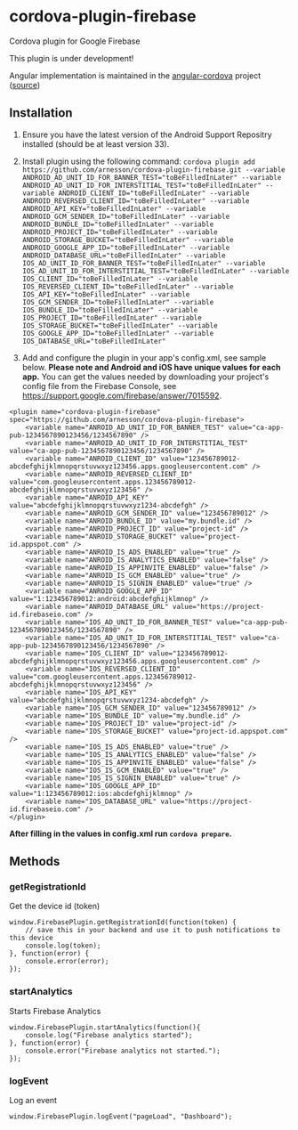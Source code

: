 # cordova-plugin-firebase
Cordova plugin for Google Firebase

This plugin is under development!

Angular implementation is maintained in the [angular-cordova](https://github.com/arnesson/angular-cordova) project ([source](https://github.com/arnesson/angular-cordova/blob/master/src/plugins/3rdparty/firebase.js))

## Installation

1. Ensure you have the latest version of the Android Support Repositry installed (should be at least version 33).
2. Install plugin using the following command:
`cordova plugin add https://github.com/arnesson/cordova-plugin-firebase.git --variable ANDROID_AD_UNIT_ID_FOR_BANNER_TEST="toBeFilledInLater" --variable ANDROID_AD_UNIT_ID_FOR_INTERSTITIAL_TEST="toBeFilledInLater" --variable ANDROID_CLIENT_ID="toBeFilledInLater" --variable ANDROID_REVERSED_CLIENT_ID="toBeFilledInLater" --variable ANDROID_API_KEY="toBeFilledInLater" --variable ANDROID_GCM_SENDER_ID="toBeFilledInLater" --variable ANDROID_BUNDLE_ID="toBeFilledInLater" --variable ANDROID_PROJECT_ID="toBeFilledInLater" --variable ANDROID_STORAGE_BUCKET="toBeFilledInLater" --variable ANDROID_GOOGLE_APP_ID="toBeFilledInLater" --variable ANDROID_DATABASE_URL="toBeFilledInLater" --variable IOS_AD_UNIT_ID_FOR_BANNER_TEST="toBeFilledInLater" --variable IOS_AD_UNIT_ID_FOR_INTERSTITIAL_TEST="toBeFilledInLater" --variable IOS_CLIENT_ID="toBeFilledInLater" --variable IOS_REVERSED_CLIENT_ID="toBeFilledInLater" --variable IOS_API_KEY="toBeFilledInLater" --variable IOS_GCM_SENDER_ID="toBeFilledInLater" --variable IOS_BUNDLE_ID="toBeFilledInLater" --variable IOS_PROJECT_ID="toBeFilledInLater" --variable IOS_STORAGE_BUCKET="toBeFilledInLater" --variable IOS_GOOGLE_APP_ID="toBeFilledInLater" --variable IOS_DATABASE_URL="toBeFilledInLater"`

3. Add and configure the plugin in your app's config.xml, see sample below. <b>Please note and Android and iOS have unique values for each app.</b> You can get the values needed by downloading your project's config file from the Firebase Console, see https://support.google.com/firebase/answer/7015592.
```
<plugin name="cordova-plugin-firebase" spec="https://github.com/arnesson/cordova-plugin-firebase">
    <variable name="ANROID_AD_UNIT_ID_FOR_BANNER_TEST" value="ca-app-pub-1234567890123456/1234567890" />
    <variable name="ANROID_AD_UNIT_ID_FOR_INTERSTITIAL_TEST" value="ca-app-pub-1234567890123456/1234567890" />
    <variable name="ANROID_CLIENT_ID" value="123456789012-abcdefghijklmnopqrstuvwxyz123456.apps.googleusercontent.com" />
    <variable name="ANROID_REVERSED_CLIENT_ID" value="com.googleusercontent.apps.123456789012-abcdefghijklmnopqrstuvwxyz123456" />
    <variable name="ANROID_API_KEY" value="abcdefghijklmnopqrstuvwxyz1234-abcdefgh" />
    <variable name="ANROID_GCM_SENDER_ID" value="123456789012" />
    <variable name="ANROID_BUNDLE_ID" value="my.bundle.id" />
    <variable name="ANROID_PROJECT_ID" value="project-id" />
    <variable name="ANROID_STORAGE_BUCKET" value="project-id.appspot.com" />
    <variable name="ANROID_IS_ADS_ENABLED" value="true" />
    <variable name="ANROID_IS_ANALYTICS_ENABLED" value="false" />
    <variable name="ANROID_IS_APPINVITE_ENABLED" value="false" />
    <variable name="ANROID_IS_GCM_ENABLED" value="true" />
    <variable name="ANROID_IS_SIGNIN_ENABLED" value="true" />
    <variable name="ANROID_GOOGLE_APP_ID" value="1:123456789012:android:abcdefghijklmnop" />
    <variable name="ANROID_DATABASE_URL" value="https://project-id.firebaseio.com" />
    <variable name="IOS_AD_UNIT_ID_FOR_BANNER_TEST" value="ca-app-pub-1234567890123456/1234567890" />
    <variable name="IOS_AD_UNIT_ID_FOR_INTERSTITIAL_TEST" value="ca-app-pub-1234567890123456/1234567890" />
    <variable name="IOS_CLIENT_ID" value="123456789012-abcdefghijklmnopqrstuvwxyz123456.apps.googleusercontent.com" />
    <variable name="IOS_REVERSED_CLIENT_ID" value="com.googleusercontent.apps.123456789012-abcdefghijklmnopqrstuvwxyz123456" />
    <variable name="IOS_API_KEY" value="abcdefghijklmnopqrstuvwxyz1234-abcdefgh" />
    <variable name="IOS_GCM_SENDER_ID" value="123456789012" />
    <variable name="IOS_BUNDLE_ID" value="my.bundle.id" />
    <variable name="IOS_PROJECT_ID" value="project-id" />
    <variable name="IOS_STORAGE_BUCKET" value="project-id.appspot.com" />
    <variable name="IOS_IS_ADS_ENABLED" value="true" />
    <variable name="IOS_IS_ANALYTICS_ENABLED" value="false" />
    <variable name="IOS_IS_APPINVITE_ENABLED" value="false" />
    <variable name="IOS_IS_GCM_ENABLED" value="true" />
    <variable name="IOS_IS_SIGNIN_ENABLED" value="true" />
    <variable name="IOS_GOOGLE_APP_ID" value="1:123456789012:ios:abcdefghijklmnop" />
    <variable name="IOS_DATABASE_URL" value="https://project-id.firebaseio.com" />
</plugin>
```

<b>After filling in the values in config.xml run `cordova prepare`.</b>


## Methods

### getRegistrationId

Get the device id (token)
```
window.FirebasePlugin.getRegistrationId(function(token) {
    // save this in your backend and use it to push notifications to this device
    console.log(token);
}, function(error) {
    console.error(error);
});
```

### startAnalytics

Starts Firebase Analytics
```
window.FirebasePlugin.startAnalytics(function(){
    console.log("Firebase analytics started");
}, function(error) {
    console.error("Firebase analytics not started.");
});
```

### logEvent

Log an event
```
window.FirebasePlugin.logEvent("pageLoad", "Dashboard");
```
